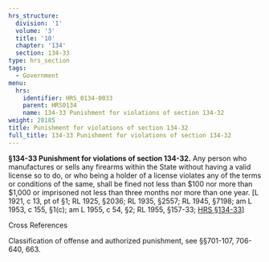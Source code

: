 ```yaml
---
hrs_structure:
  division: '1'
  volume: '3'
  title: '10'
  chapter: '134'
  section: 134-33
type: hrs_section
tags:
  - Government
menu:
  hrs:
    identifier: HRS_0134-0033
    parent: HRS0134
    name: 134-33 Punishment for violations of section 134-32
weight: 28185
title: Punishment for violations of section 134-32
full_title: 134-33 Punishment for violations of section 134-32
---
```

**§134-33 Punishment for violations of section 134-32.** Any person who manufactures or sells any firearms within the State without having a valid license so to do, or who being a holder of a license violates any of the terms or conditions of the same, shall be fined not less than $100 nor more than $1,000 or imprisoned not less than three months nor more than one year. [L 1921, c 13, pt of §1; RL 1925, §2036; RL 1935, §2557; RL 1945, §7198; am L 1953, c 155, §1(c); am L 1955, c 54, §2; RL 1955, §157-33; [HRS §134-33](/title-10/chapter-134/section-134-33/)]

Cross References

Classification of offense and authorized punishment, see §§701-107, 706-640, 663.
